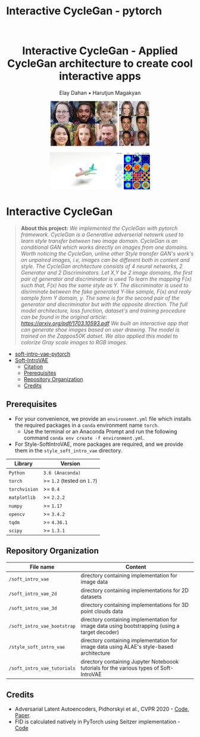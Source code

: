 # Interactive CycleGan - pytorch

<h1 align="center">
  <br>
Interactive CycleGan - Applied CycleGan architecture to create cool interactive apps
  <br>
</h1>
  <p align="center">
    Elay Dahan •
    Harutjun Magakyan
  </p>


<p align="center">
  <img src="https://github.com/taldatech/soft-intro-vae-web/raw/main/assets/ffhq_samples.png" height="120">
  <img src="https://raw.githubusercontent.com/taldatech/soft-intro-vae-web/main/assets/celebahq_recons.png" height="120">
</p>
<p align="center">
  <img src="https://github.com/taldatech/soft-intro-vae-web/raw/main/assets/3d_plane_to_car.gif" height="100">
  <img src="https://raw.githubusercontent.com/taldatech/soft-intro-vae-web/main/assets/density_plot_png_f.PNG" height="100">
</p>

# Interactive CycleGan

> **About this project:** *We implemented the CycleGan with pytorch framework.
CycleGan is a Generative adverserial netowrk used to learn style transfer between two image domain.
CycleGan is an conditional GAN which works directly on images from one domains.
Worth noticing the CycleGan, unline other Style transfer GAN's work's on unpaired images, i.e, images can be different both in content and style.
The CycleGan architecture consists of 4 neural networks, 2 Generator and 2 Discriminators.
Let X,Y be 2 image domains, the first pair of generator and discriminator is used 
To learn the mapping F(x) such that, F(x) has the same style as Y.
The discriminator is used to disriminate between the fake generated Y-like sample, F(x) and realy sample form Y domain, y.
The same is for the second pair of the generator and discriminator but with the opposite direction.
The full model architecture, loss function, dataset's and training procedure can be found in the original article: https://arxiv.org/pdf/1703.10593.pdf
We built an interactive app that can generate shoe images based on user drawing.
The model is trained on the Zappos50K datset.
We also applied this model to colorize Gray scale images to RGB images.*

- [soft-intro-vae-pytorch](#soft-intro-vae-pytorch)
- [Soft-IntroVAE](#soft-introvae)
  * [Citation](#citation)
  * [Prerequisites](#prerequisites)
  * [Repository Organization](#repository-organization)
  * [Credits](#credits)
    

## Prerequisites

* For your convenience, we provide an `environemnt.yml` file which installs the required packages in a `conda` environment name `torch`.
    * Use the terminal or an Anaconda Prompt and run the following command `conda env create -f environment.yml`.
* For Style-SoftIntroVAE, more packages are required, and we provide them in the `style_soft_intro_vae` directory.


|Library         | Version |
|----------------------|----|
|`Python`|  `3.6 (Anaconda)`|
|`torch`|  >= `1.2` (tested on `1.7`)|
|`torchvision`|  >= `0.4`|
|`matplotlib`|  >= `2.2.2`|
|`numpy`|  >= `1.17`|
|`opencv`|  >= `3.4.2`|
|`tqdm`| >= `4.36.1`|
|`scipy`| >= `1.3.1`|



## Repository Organization

|File name         | Content |
|----------------------|------|
|`/soft_intro_vae`| directory containing implementation for image data|
|`/soft_intro_vae_2d`| directory containing implementations for 2D datasets|
|`/soft_intro_vae_3d`| directory containing implementations for 3D point clouds data|
|`/soft_intro_vae_bootstrap`| directory containing implementation for image data using bootstrapping (using a target decoder)|
|`/style_soft_intro_vae`| directory containing implementation for image data using ALAE's style-based architecture|
|`/soft_intro_vae_tutorials`| directory containing Jupyter Noteboook tutorials for the various types of Soft-IntroVAE|


## Credits
* Adversarial Latent Autoencoders, Pidhorskyi et al., CVPR 2020 - [Code](https://github.com/podgorskiy/ALAE), [Paper](https://arxiv.org/abs/2004.04467).
* FID is calculated natively in PyTorch using Seitzer implementation - [Code](https://github.com/mseitzer/pytorch-fid)


